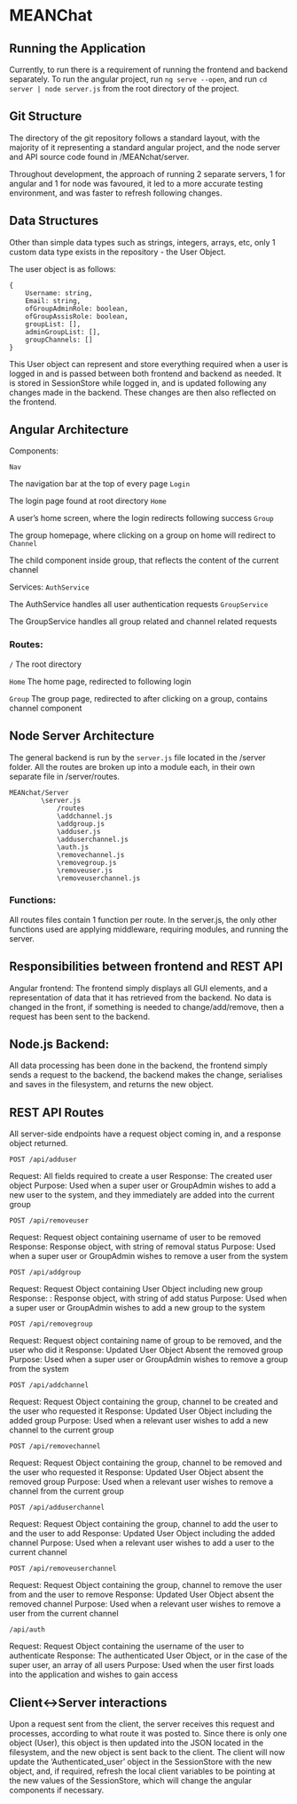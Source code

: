 # MEANChat

## Running the Application
Currently, to run there is a requirement of running the frontend and backend separately. To run the angular project, run `ng serve --open`, and run `cd server | node server.js` from the root directory of the project.

## Git Structure
The directory of the git repository follows a standard layout, with the majority of it representing a standard angular project, and the node server and API source code found in /MEANchat/server.

Throughout development, the approach of running 2 separate servers, 1 for angular and 1 for node was favoured, it led to a more accurate testing environment, and was faster to refresh following changes.

## Data Structures
Other than simple data types such as strings, integers, arrays, etc, only 1 custom data type exists in the repository - the User Object.

The user object is as follows:

```
{
    Username: string,
    Email: string,
    ofGroupAdminRole: boolean,
    ofGroupAssisRole: boolean,
    groupList: [],
    adminGroupList: [],
    groupChannels: []
}
```

This User object can represent and store everything required when a user is logged in and is passed between both frontend and backend as needed. It is stored in SessionStore while logged in, and is updated following any changes made in the backend. These changes are then also reflected on the frontend.


## Angular Architecture
Components:

`Nav` 

The navigation bar at the top of every page
`Login`

The login page found at root directory
`Home`

A user’s home screen, where the login redirects following success
`Group`

The group homepage, where clicking on a group on home will redirect to
`Channel`

The child component inside group, that reflects the content of the current channel

Services:
`AuthService`

The AuthService handles all user authentication requests
`GroupService`

The GroupService handles all group related and channel related requests

### Routes:
`/` The root directory

`Home` The home page, redirected to following login

`Group` The group page, redirected to after clicking on a group, contains channel component

## Node Server Architecture
The general backend is run by the `server.js` file located in the /server folder. All the routes are broken up into a module each, in their own separate file in /server/routes.

```
MEANchat/Server
		\server.js
			/routes
			\addchannel.js
			\addgroup.js
			\adduser.js
			\adduserchannel.js
			\auth.js
			\removechannel.js
			\removegroup.js
			\removeuser.js
			\removeuserchannel.js
 ```
		
### Functions:
All routes files contain 1 function per route. In the server.js, the only other functions used are applying middleware, requiring modules, and running the server.


## Responsibilities between frontend and REST API
Angular frontend:
	The frontend simply displays all GUI elements, and a representation of data that it has retrieved from the backend. No data is changed in the front, if something is needed to change/add/remove, then a request has been sent to the backend.

## Node.js Backend:
All data processing has been done in the backend, the frontend simply sends a request to the backend, the backend makes the change, serialises and saves in the filesystem, and returns the new object.

## REST API Routes
All server-side endpoints have a request object coming in, and a response object returned.

`POST /api/adduser`

Request: All fields required to create a user
Response: The created user object
Purpose: Used when a super user or GroupAdmin wishes to add a new user to the system, and they immediately are added into the current group

`POST /api/removeuser`

Request: Request object containing username of user to be removed
Response: Response object, with string of removal status
Purpose: Used when a super user or GroupAdmin wishes to remove a user from the system

`POST /api/addgroup`

Request: Request Object containing User Object including new group
Response: : Response object, with string of add status
Purpose: Used when a super user or GroupAdmin wishes to add a new group to the system

`POST /api/removegroup`

Request: Request object containing name of group to be removed, and the user who did it
Response: Updated User Object Absent the removed group
Purpose: Used when a super user or GroupAdmin wishes to remove a group from the system

`POST /api/addchannel`

Request: Request Object containing the group, channel to be created and the user who requested it
Response: Updated User Object including the added group
Purpose: Used when a relevant user wishes to add a new channel to the current group

`POST /api/removechannel`

Request: Request Object containing the group, channel to be removed and the user who requested it
Response: Updated User Object absent the removed group
Purpose:  Used when a relevant user wishes to remove a channel from the current group

`POST /api/adduserchannel`

Request:  Request Object containing the group, channel to add the user to and the user to add
Response:  Updated User Object including the added channel
Purpose: Used when a relevant user wishes to add a user to the current channel 

`POST /api/removeuserchannel`

Request:  Request Object containing the group, channel to remove the user from and the user to remove
Response:  Updated User Object absent the removed channel
Purpose: Used when a relevant user wishes to remove a user from the current channel 

`/api/auth`

Request: Request Object containing the username of the user to authenticate
Response: The authenticated User Object, or in the case of the super user, an array of all users
Purpose: Used when the user first loads into the application and wishes to gain access

## Client<->Server interactions
Upon a request sent from the client, the server receives this request and processes, according to what route it was posted to. Since there is only one object (User), this object is then updated into the JSON located in the filesystem, and the new object is sent back to the client. The client will now update the ‘Authenticated_user’ object in the SessionStore with the new object, and, if required, refresh the local client variables to be pointing at the new values of the SessionStore, which will change the angular components if necessary.


